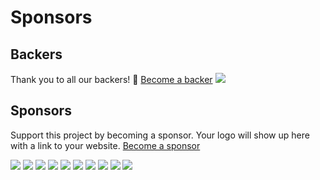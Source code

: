 # Sponsors

## Backers
Thank you to all our backers! 🙏 [Become a backer](https://opencollective.com/ngxs#backer)
<a href="https://opencollective.com/ngxs#backers" target="_blank"><img src="https://opencollective.com/ngxs/backers.svg?width=890"></a>

## Sponsors
Support this project by becoming a sponsor. Your logo will show up here with a link to your website. [Become a sponsor](https://opencollective.com/ngxs#sponsor)

<a href="https://opencollective.com/ngxs/sponsor/0/website" target="_blank"><img src="https://opencollective.com/ngxs/sponsor/0/avatar.svg"></a>
<a href="https://opencollective.com/ngxs/sponsor/1/website" target="_blank"><img src="https://opencollective.com/ngxs/sponsor/1/avatar.svg"></a>
<a href="https://opencollective.com/ngxs/sponsor/2/website" target="_blank"><img src="https://opencollective.com/ngxs/sponsor/2/avatar.svg"></a>
<a href="https://opencollective.com/ngxs/sponsor/3/website" target="_blank"><img src="https://opencollective.com/ngxs/sponsor/3/avatar.svg"></a>
<a href="https://opencollective.com/ngxs/sponsor/4/website" target="_blank"><img src="https://opencollective.com/ngxs/sponsor/4/avatar.svg"></a>
<a href="https://opencollective.com/ngxs/sponsor/5/website" target="_blank"><img src="https://opencollective.com/ngxs/sponsor/5/avatar.svg"></a>
<a href="https://opencollective.com/ngxs/sponsor/6/website" target="_blank"><img src="https://opencollective.com/ngxs/sponsor/6/avatar.svg"></a>
<a href="https://opencollective.com/ngxs/sponsor/7/website" target="_blank"><img src="https://opencollective.com/ngxs/sponsor/7/avatar.svg"></a>
<a href="https://opencollective.com/ngxs/sponsor/8/website" target="_blank"><img src="https://opencollective.com/ngxs/sponsor/8/avatar.svg"></a>
<a href="https://opencollective.com/ngxs/sponsor/9/website" target="_blank"><img src="https://opencollective.com/ngxs/sponsor/9/avatar.svg"></a>
